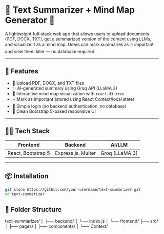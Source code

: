 # 📄 Text Summarizer + Mind Map Generator 🧠

A lightweight full-stack web app that allows users to upload documents (PDF, DOCX, TXT), get a summarized version of the content using LLMs, and visualize it as a mind map. Users can mark summaries as ⭐ important and view them later — no database required.

---

## 🚀 Features

- 📁 Upload PDF, DOCX, and TXT files
- ✨ AI-generated summary using Groq API (LLaMA 3)
- 🧠 Interactive mind map visualization with `react-d3-tree`
- ⭐ Mark as important (stored using React Context/local state)
- 🔐 Simple login (no backend authentication, no database)
- 🧼 Clean Bootstrap 5-based responsive UI

---

## 🧑‍💻 Tech Stack

| Frontend           | Backend             | AI/LLM       |
|--------------------|---------------------|--------------|
| React, Bootstrap 5 | Express.js, Multer  | Groq (LLaMA 3) |

---

## 📦 Installation

```bash
git clone https://github.com/your-username/text-summarizer.git
cd text-summarizer
```
## 📁 Folder Structure

text-summarizer/
│
├── backend/
│   └── index.js
│
└── frontend/
    ├── src/
    │   ├── pages/
    │   ├── components/
    │   └── Context/

